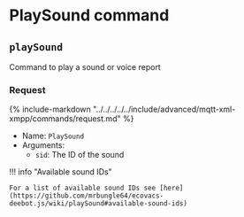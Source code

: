 # PlaySound command

## `playSound`

Command to play a sound or voice report

### Request

{%
include-markdown "../../../../../include/advanced/mqtt-xml-xmpp/commands/request.md"
%}

- Name: `PlaySound`
- Arguments:
  - `sid`: The ID of the sound

!!! info "Available sound IDs"

    For a list of available sound IDs see [here](https://github.com/mrbungle64/ecovacs-deebot.js/wiki/playSound#available-sound-ids)
